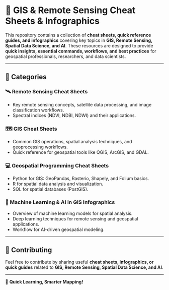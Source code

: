 # 📝 GIS & Remote Sensing Cheat Sheets & Infographics  

This repository contains a collection of **cheat sheets, quick reference guides, and infographics** covering key topics in **GIS, Remote Sensing, Spatial Data Science, and AI**. These resources are designed to provide **quick insights, essential commands, workflows, and best practices** for geospatial professionals, researchers, and data scientists.  

---

## 📌 Categories  

### 🛰️ Remote Sensing Cheat Sheets  
- Key remote sensing concepts, satellite data processing, and image classification workflows.  
- Spectral indices (NDVI, NDBI, NDWI) and their applications.  

### 🗺️ GIS Cheat Sheets  
- Common GIS operations, spatial analysis techniques, and geoprocessing workflows.  
- Quick reference for geospatial tools like QGIS, ArcGIS, and GDAL.  

### 💻 Geospatial Programming Cheat Sheets  
- Python for GIS: GeoPandas, Rasterio, Shapely, and Folium basics.  
- R for spatial data analysis and visualization.  
- SQL for spatial databases (PostGIS).  

### 🤖 Machine Learning & AI in GIS Infographics  
- Overview of machine learning models for spatial analysis.  
- Deep learning techniques for remote sensing and geospatial applications.  
- Workflow for AI-driven geospatial modeling.  

---

## 📌 Contributing  
Feel free to contribute by sharing useful **cheat sheets, infographics, or quick guides** related to **GIS, Remote Sensing, Spatial Data Science, and AI**.  

---

🚀 **Quick Learning, Smarter Mapping!**  